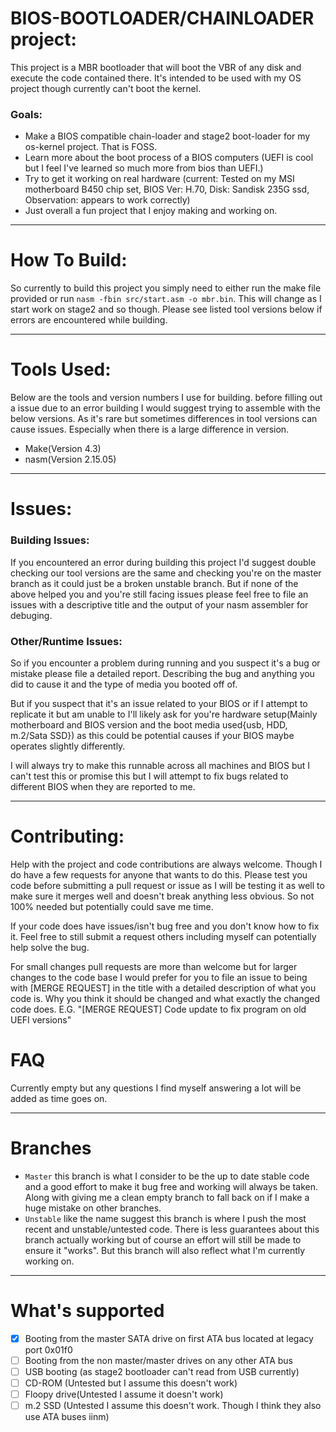 # BIOS-BOOTLOADER/CHAINLOADER project:
This project is a MBR bootloader that will boot the VBR of any disk and execute the code contained there. It's intended to be used with my OS project though currently can't boot the kernel.

### Goals:

- Make a BIOS compatible chain-loader and stage2 boot-loader for my os-kernel project. That is FOSS.
- Learn more about the boot process of a BIOS computers (UEFI is cool but I feel I've learned so much more from bios than UEFI.)
- Try to get it working on real hardware (current: Tested on my MSI motherboard B450 chip set, BIOS Ver: H.70, Disk: Sandisk 235G ssd, Observation: appears to work correctly)
- Just overall a fun project that I enjoy making and working on.

___

# How To Build:

So currently to build this project you simply need to either run the make file provided or run `nasm -fbin src/start.asm -o mbr.bin`. This will change as I start work on stage2 and so though. Please see listed tool versions below if errors are encountered while building.

---

# Tools Used:
Below are the tools and version numbers I use for building. before filling out a issue due to an error building I would suggest trying to assemble with the below versions. As it's rare but sometimes differences in tool versions can cause issues. Especially when there is a large difference in version.

- Make(Version 4.3)
- nasm(Version 2.15.05)

___

# Issues:

### Building Issues:
If you encountered an error during building this project I'd suggest double checking our tool versions are the same and checking you're on the master branch as it could just be a broken unstable branch. But if none of the above helped you and you're still facing issues please feel free to file an issues with a descriptive title and the output of your nasm assembler for debuging.

### Other/Runtime Issues:
So if you encounter a problem during running and you suspect it's a bug or mistake please file a detailed report. Describing the bug and anything you did to cause it and the type of media you booted off of.


But if you suspect that it's an issue related to your BIOS or if I attempt to replicate it but am unable to I'll likely ask for you're hardware setup(Mainly motherboard and BIOS version and the boot media used{usb, HDD, m.2/Sata SSD}) as this could be potential causes if your BIOS maybe operates slightly differently. 

I will always try to make this runnable across all machines and BIOS but I can't test this or promise this but I will attempt to fix bugs related to different BIOS when they are reported to me. 

---

# Contributing: 

Help with the project and code contributions are always welcome. Though I do have a few requests for anyone that wants to do this. Please test you code before submitting a pull request or issue as I will be testing it as well to make sure it merges well and doesn't break anything less obvious. So not 100% needed but potentially could save me time.

If your code does have issues/isn't bug free and you don't know how to fix it. Feel free to still submit a request others including myself can potentially help solve the bug.

For small changes pull requests are more than welcome but for larger changes to the code base I would prefer for you to file an issue to being with [MERGE REQUEST] in the title with a detailed description of what you code is. Why you think it should be changed and what exactly the changed code does. E.G. "[MERGE REQUEST] Code update to fix program on old UEFI versions"


# FAQ
Currently empty but any questions I find myself answering a lot will be added as time goes on.

___

# Branches

- `Master` this branch is what I consider to be the up to date stable code and a good effort to make it bug free and working will always be taken. Along with giving me a clean empty branch to fall back on if I make a huge mistake on other branches.
- `Unstable` like the name suggest this branch is where I push the most recent and unstable/untested code. There is less guarantees about this branch actually working but of course an effort will still be made to ensure it "works". But this branch will also reflect what I'm currently working on.

___

# What's supported

- [x] Booting from the master SATA drive on first ATA bus located at legacy port 0x01f0
- [ ] Booting from the non master/master drives on any other ATA bus 
- [ ] USB booting (as stage2 bootloader can't read from USB currently)
- [ ] CD-ROM (Untested but I assume this doesn't work)
- [ ] Floopy drive(Untested I assume it doesn't work)
- [ ] m.2 SSD (Untested I assume this doesn't work. Though I think they also use ATA buses iinm)
